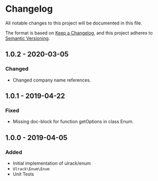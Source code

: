 # Changelog
All notable changes to this project will be documented in this file.

The format is based on [Keep a Changelog](https://keepachangelog.com/en/1.0.0/),
and this project adheres to [Semantic Versioning](https://semver.org/spec/v2.0.0.html).

## 1.0.2 - 2020-03-05
### Changed
- Changed company name references.

## 1.0.1 - 2019-04-22
### Fixed
- Missing doc-block for function getOptions in class Enum.

## 1.0.0 - 2019-04-05
### Added
- Initial implementation of ulrack/enum
- `Ulrack\Enum\Enum`
- Unit Tests

[Unreleased]: https://github.com/ulrack/enum/compare/1.0.2...HEAD
[1.0.2]: https://github.com/ulrack/enum/compare/1.0.1...1.0.2
[1.0.1]: https://github.com/ulrack/enum/compare/1.0.0...1.0.1
